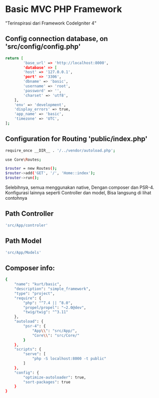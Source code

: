 # Basic MVC PHP Framework

"Terinspirasi dari Framework CodeIgniter 4"

## Config connection database, on 'src/config/config.php'

``` bash
return [
        'base_url' => 'http://localhost:8000',
        'database' => [
        'host' => '127.0.0.1',
        'port' => '3306',
        'dbname' => 'basic',
        'username' => 'root',
        'password' => '',
        'charset' => 'utf8',
    ],
    'env' => 'development',
    'display_errors' => true,
    'app_name' => 'basic',
    'timezone' => 'UTC',
];
```
## Configuration for Routing 'public/index.php'

```bash
require_once __DIR__ . '/../vendor/autoload.php';

use Core\Routes;

$router = new Routes();
$router->add('GET', '/', 'Home::index');
$router->run();
```

Selebihnya, semua menggunakan native, Dengan composer dan PSR-4. Konfigurasi lainnya seperti Controller dan model, Bisa langsung di lihat contohnya

## Path Controller

```bash
'src/App/controler'
```

## Path Model

```bash
'src/App/Models'
```

## Composer info:

``` bash
{
    "name": "kurt/basic",
    "description": "simple_framework",
    "type": "project",
    "require": {
        "php": "^7.4 || ^8.0",
        "propel/propel": "~2.0@dev",
        "twig/twig": "^3.11"
    },
    "autoload": {
        "psr-4": {
            "App\\": "src/App/",
            "Core\\": "src/Core/"
        }
    },
    "scripts": {
        "serve": [
            "php -S localhost:8000 -t public"
        ]
    },
    "config": {
        "optimize-autoloader": true,
        "sort-packages": true
    }
}
```
